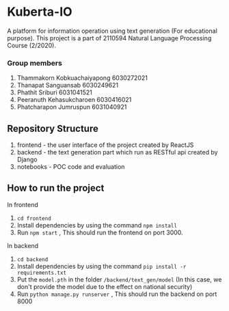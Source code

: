 # Kuberta-IO
A platform for information operation using text generation (For educational purpose). This project is a part of 2110594 Natural Language Processing Course (2/2020).

### Group members
1. Thammakorn Kobkuachaiyapong	6030272021
2. Thanapat Sanguansab 		      6030249621
3. Phathit Sriburi			        6031041521
4. Peeranuth Kehasukcharoen	    6030416021
5. Phatcharapon Jumruspun		    6031040921

## Repository Structure
1. frontend - the user interface of the project created by ReactJS
2. backend - the text generation part which run as RESTful api created by Django
3. notebooks - POC code and evaluation

## How to run the project
In frontend

1. `cd frontend`
2. Install dependencies by using the command `npm install`
3. Run `npm start` , This should run the frontend on port 3000.

In backend

1. `cd backend`
2. Install dependencies by using the command `pip install -r requirements.txt`
3. Put the `model.pth` in the folder `/backend/text_gen/model` (In this case, we don't provide the model due to the effect on national security)
4. Run `python manage.py runserver` , This should run the backend on port 8000

